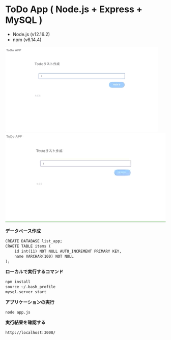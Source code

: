 # ToDo App ( Node.js + Express + MySQL )

- Node.js (v12.16.2)
- npm (v6.14.4)

![](todo-app-480.gif)
![](todo-app-640-hd.gif)

**データベース作成**
```
CREATE DATABASE list_app;
CRAETE TABLE items (
    id int(11) NOT NULL AUTO_INCREMENT PRIMARY KEY,
    name VARCHAR(100) NOT NULL
);
```


**ローカルで実行するコマンド**
```
npm install
source ~/.bash_profile
mysql.server start
```

**アプリケーションの実行**
```
node app.js
```

**実行結果を確認する**
```
http://localhost:3000/
```


